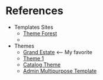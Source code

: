 


References
===
* Templates Sites
  * [Theme Forest](https://themeforest.net/category/site-templates)
  * 
* Themes
  * [Grand Estate](https://www.templatemonster.com/demo/58944.html) <-- My favorite
  * [Theme 1](http://preview.themeforest.net/item/admin-multipurpose-bootstrap-3-dashboard-template/full_screen_preview/21459604)
  * [Catalog Theme](http://www.templatemonsterpreview.com/65919.html)
  * [Admin Multipurpose Template](http://preview.themeforest.net/item/admin-multipurpose-bootstrap-3-dashboard-template/full_screen_preview/21459604)
